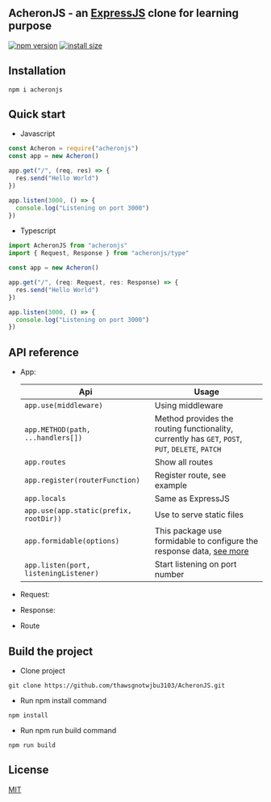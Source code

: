 ## AcheronJS - an [ExpressJS](https://expressjs.com/) clone for learning purpose

[![npm version](https://badge.fury.io/js/acheronjs.svg)](https://badge.fury.io/js/acheronjs)
[![install size](https://packagephobia.com/badge?p=acheronjs)](https://packagephobia.com/result?p=acheronjs)

## Installation

```
npm i acheronjs
```

## Quick start

- Javascript

```js
const Acheron = require("acheronjs")
const app = new Acheron()

app.get("/", (req, res) => {
  res.send("Hello World")
})

app.listen(3000, () => {
  console.log("Listening on port 3000")
})
```

- Typescript

```ts
import AcheronJS from "acheronjs"
import { Request, Response } from "acheronjs/type"

const app = new Acheron()

app.get("/", (req: Request, res: Response) => {
  res.send("Hello World")
})

app.listen(3000, () => {
  console.log("Listening on port 3000")
})
```

## API reference

- App:

  | Api | Usage                                                                                                                | 
    -----|----------------------------------------------------------------------------------------------------------------------
  | ```app.use(middleware)``` | Using middleware                                                                                                     |
  | ```app.METHOD(path, ...handlers[])```| Method provides the routing functionality, currently has ```GET```, ```POST```, ```PUT```, ```DELETE```, ```PATCH``` 
  | ```app.routes``` | Show all routes                                                                                                      |     
  | ```app.register(routerFunction)``` | Register route, see example
  | ```app.locals``` | Same as ExpressJS
  | ```app.use(app.static(prefix, rootDir))``` | Use to serve static files
  | ```app.formidable(options)```| This package use formidable to configure the response data, [see more](https://www.npmjs.com/package/formidable)
  | ```app.listen(port, listeningListener)``` | Start listening on port number
  

- Request:
- Response:
- Route

## Build the project

- Clone project

```
git clone https://github.com/thawsgnotwjbu3103/AcheronJS.git
```

- Run npm install command

```
npm install
```

- Run npm run build command

```
npm run build
```

## License

[MIT](https://github.com/thawsgnotwjbu3103/AcheronJS/blob/master/LICENSE)